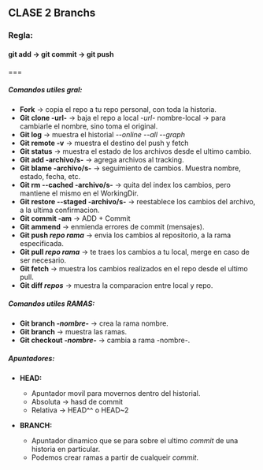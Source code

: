 ## CLASE 2 Branchs

### Regla: 
#### git add -> git commit -> git push
===

##### **Comandos utiles gral:**
- **Fork** -> copia el repo a tu repo personal, con toda la historia.
- **Git clone -url-** -> baja el repo a local
  *-url-* nombre-local -> para cambiarle el nombre, sino toma el original.
- **Git log** -> muestra el historial
  *--online*
  *--all*
  *--graph*
- **Git remote -v** -> muestra el destino del push y fetch
- **Git status** -> muestra el estado de los archivos desde el ultimo cambio. 
- **Git add -archivo/s-** -> agrega archivos al tracking. 
- **Git blame -archivo/s-** -> seguimiento de cambios. Muestra nombre, estado, fecha, etc.
- **Git rm --cached -archivo/s-** -> quita del index los cambios, pero mantiene el mismo en el WorkingDir.
- **Git restore --staged -archivo/s-** -> reestablece los cambios del archivo, a la ultima confirmacion.
- **Git commit -am** -> ADD + Commit
- **Git ammend** -> enmienda errores de commit (mensajes).
- **Git push *repo* *rama*** -> envia los cambios al repositorio, a la rama especificada.
- **Git pull *repo* *rama*** -> te traes los cambios a tu local, merge en caso de ser necesario.
- **Git fetch** -> muestra los cambios realizados en el repo desde el ultimo pull. 
- **Git diff *repos*** -> muestra la comparacion entre local y repo.

##### **Comandos utiles *RAMAS*:**
- **Git branch *-nombre-*** -> crea la rama nombre.
- **Git branch** -> muestra las ramas.
- **Git checkout *-nombre-*** -> cambia a rama -nombre-.

##### **Apuntadores**:
- **HEAD:**
    - Apuntador movil para movernos dentro del historial.
    - Absoluta -> hasd de commit
    - Relativa -> HEAD^^ o HEAD~2

- **BRANCH:**
    - Apuntador dinamico que se para sobre el ultimo *commit* de una historia en particular. 
    - Podemos crear ramas a partir de cualqueir *commit*.